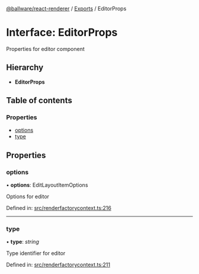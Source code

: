 [@ballware/react-renderer](../README.md) / [Exports](../modules.md) / EditorProps

# Interface: EditorProps

Properties for editor component

## Hierarchy

* **EditorProps**

## Table of contents

### Properties

- [options](editorprops.md#options)
- [type](editorprops.md#type)

## Properties

### options

• **options**: EditLayoutItemOptions

Options for editor

Defined in: [src/renderfactorycontext.ts:216](https://github.com/frankball/ballware-react-renderer/blob/625dfe5/src/renderfactorycontext.ts#L216)

___

### type

• **type**: *string*

Type identifier for editor

Defined in: [src/renderfactorycontext.ts:211](https://github.com/frankball/ballware-react-renderer/blob/625dfe5/src/renderfactorycontext.ts#L211)
